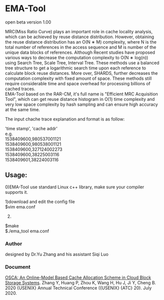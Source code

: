 # EMA-Tool
open beta version 1.00

MRC(Miss Ratio Curve) plays an important role in cache locality analysis, which can be achieved by reuse distance distribution. However, obtaining the reuse distance distribution has an O(N ∗ M) complexity, where N is the total number of references in the access sequence and M is number of the unique data blocks of references. Although Recent studies have proposed various ways to decrease the computation complexity to O(N ∗ log(n)) using Search Tree, Scale Tree, Interval Tree. These methods use a balanced tree structure to get a logarithmic search time upon each reference to calculate block reuse distances. More over, SHARDS, further decreases the computation complexity with fixed amount of space. These methods still require considerable time and space overhead for processing billions of cached traces.  
EMA-Tool based on the RAR-CM, it's full name is "Efficient MRC Acquisition Tool", which can get reuse distance histogram in O(1) time complexity and very low space complexity by hash sampling and can ensure high accuracy at the same time.  

The input chache trace explanation and format is as follow:

'time stamp', 'cache addr'  
e.g.  
1538409600,980537001121  
1538409600,980538001121  
1538409600,327124002273  
1538409600,38225003116  
1538409601,38224003116  

## Usage:
0)EMA-Tool use standard Linux c++ library, make sure your compiler supports it.  

1)download and edit the config file  
$vim ema.conf


2)
$make  
$./ema_tool ema.conf  

### Author 
designed by Dr.Yu Zhang and his assistant Siqi Luo

### Document
[OSCA: An Online-Model Based Cache Allocation Scheme in Cloud Block Storage Systems](https://www.usenix.org/conference/atc20/presentation/zhang-yu). Zhang Y, Huang P, Zhou K, Wang H, Hu J, Ji Y, Cheng B. 2020 {USENIX} Annual Technical Conference ({USENIX} {ATC} 20). July 2020.
